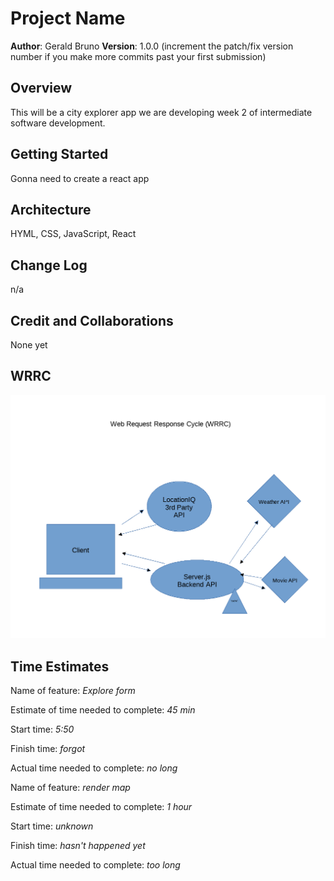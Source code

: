 # Project Name

**Author**: Gerald Bruno
**Version**: 1.0.0 (increment the patch/fix version number if you make more commits past your first submission)

## Overview
This will be a city explorer app we are developing week 2 of intermediate software development.

## Getting Started
Gonna need to create a react app

## Architecture
HYML, CSS, JavaScript, React

## Change Log
n/a

## Credit and Collaborations
None yet

## WRRC

![](./public/wrrc.png)

## Time Estimates

Name of feature: _Explore form_

Estimate of time needed to complete: _45 min_

Start time: _5:50_

Finish time: _forgot_

Actual time needed to complete: _no long_

Name of feature: _render map_

Estimate of time needed to complete: _1 hour_

Start time: _unknown_

Finish time: _hasn't happened yet_

Actual time needed to complete: _too long_